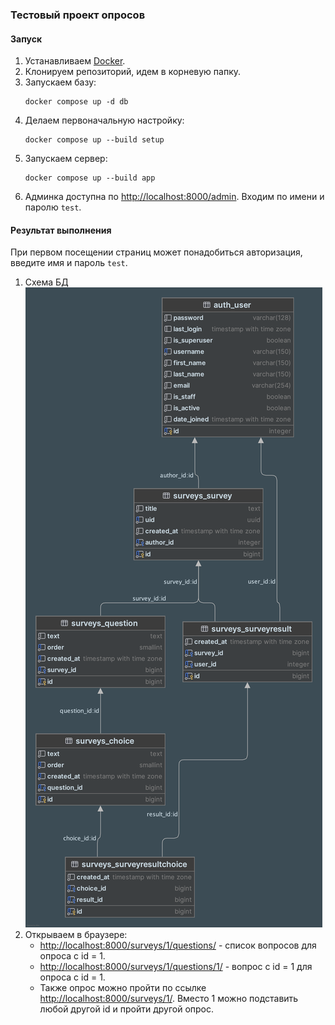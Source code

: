 ### Тестовый проект опросов

#### Запуск

1. Устанавливаем [Docker](https://docs.docker.com/).
2. Клонируем репозиторий, идем в корневую папку.
3. Запускаем базу:
   ```shell
   docker compose up -d db
   ```
4. Делаем первоначальную настройку:
   ```shell
   docker compose up --build setup
   ```
5. Запускаем сервер:
   ```shell
   docker compose up --build app
   ```
6. Админка доступна по [http://localhost:8000/admin](http://localhost:8000/admin). Входим по имени и паролю `test`.

#### Результат выполнения

При первом посещении страниц может понадобиться авторизация, введите имя и пароль `test`.

1. Схема БД
   ![db_schema.png](materials/db_schema.png)
2. Открываем в браузере:
    - [http://localhost:8000/surveys/1/questions/](http://localhost:8000/surveys/1/questions/) - список вопросов для
      опроса c id = 1.
    - [http://localhost:8000/surveys/1/questions/1/](http://localhost:8000/surveys/1/questions/1/) - вопрос с id = 1 для
      опроса с id = 1.
    - Также опрос можно пройти по ссылке [http://localhost:8000/surveys/1/](http://localhost:8000/surveys/1/). Вместо 1
      можно подставить любой другой id и пройти другой опрос.